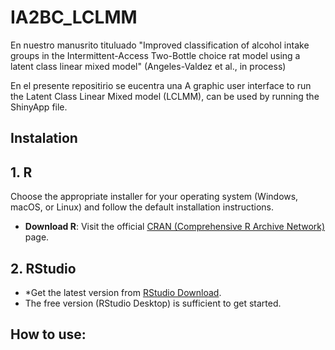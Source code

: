 # IA2BC_LCLMM

En nuestro manusrito tituluado "Improved classification of alcohol intake groups in the Intermittent-Access Two-Bottle choice rat model using a latent class linear mixed model" (Angeles-Valdez et al., in process)

En el presente repositirio se eucentra una  A graphic user interface to run the Latent Class Linear Mixed model (LCLMM),  can be used by running the ShinyApp file. 


## Instalation 
  
 ## 1. R

Choose the appropriate installer for your operating system (Windows, macOS, or Linux) and follow the default installation instructions.

- **Download R**: Visit the official [CRAN (Comprehensive R Archive Network)](https://cran.r-project.org/) page.

 ## 2. RStudio

- *Get the latest version from [RStudio Download](https://www.rstudio.com/products/rstudio/download/).
-  The free version (RStudio Desktop) is sufficient to get started.

  
## How to use:

